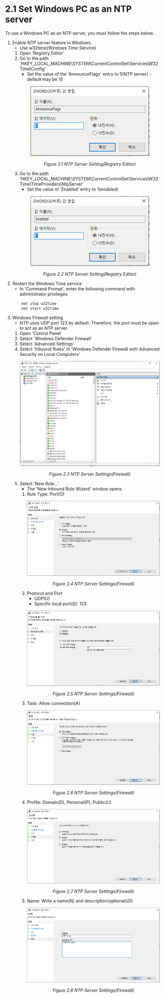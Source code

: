 # 2.1 Set Windows PC as an NTP server

To use a Windows PC as an NTP server, you must follow the steps below.

1. Enable NTP server feature in Windows.
    * Use w32time(Windows Time Service)
    1. Open 'Registry Editor'
    2. Go to the path 'HKEY_LOCAL_MACHINE\SYSTEM\CurrentControlSet\Services\W32Time\Config'
        * Set the value of the 'AnnounceFlags' entry to 5(NTP server) - default may be 10
        <p align="center">
         <img src="../_assets/reg-announceflags.png"></img>
         <em><p align="center">Figure 2.1 NTP Server Setting(Registry Editor)</p></em>
        </p>
    3. Go to the path 'HKEY_LOCAL_MACHINE\SYSTEM\CurrentControlSet\Services\W32Time\TimeProviders\NtpServer'
        * Set the value of 'Enabled' entry to 1(enabled)
        <p align="center">
         <img src="../_assets/reg-enabled.png"></img>
         <em><p align="center">Figure 2.2 NTP Server Setting(Registry Editor)</p></em>
        </p>
2. Restart the Windows Time service
    * In 'Command Prompt', enter the following command with administrator privileges.
    ```
        net stop w32time
        net start w32time
    ```
3. Windows Firewall setting
    * NTP uses UDP port 123 by default. Therefore, the port must be open to act as an NTP server
    1. Open 'Control Panel'
    2. Select 'Windows Defender Firewall'
    3. Select 'Advanced Settings'
    4. Select 'Inbound Rules' in 'Windows Defender Firewall with Advanced Security on Local Computers'
        <p align="center">
         <img src="../_assets/defender.png"></img>
         <em><p align="center">Figure 2.3 NTP Server Settings(Firewall)</p></em>
        </p>
    5. Select 'New Rule...'
        * The 'New Inbound Rule Wizard' window opens
        1. Rule Type: Port(O)
            <p align="center">
             <img src="../_assets/defender-setting-1.png"></img>
             <em><p align="center">Figure 2.4 NTP Server Settings(Firewall)</p></em>
            </p>
        2. Protocol and Port
            * UDP(U)
            * Specific local port(S): 123
            <p align="center">
             <img src="../_assets/defender-setting-2.png"></img>
             <em><p align="center">Figure 2.5 NTP Server Settings(Firewall)</p></em>
            </p>
        3. Task: Allow connection(A)
            <p align="center">
             <img src="../_assets/defender-setting-3.png"></img>
             <em><p align="center">Figure 2.6 NTP Server Settings(Firewall)</p></em>
            </p>
        4. Profile: Domain(D), Personal(P), Public(U)
            <p align="center">
             <img src="../_assets/defender-setting-4.png"></img>
             <em><p align="center">Figure 2.7 NTP Server Settings(Firewall)</p></em>
            </p>
        5. Name: Write a name(N) and description(optional)(D)
            <p align="center">
             <img src="../_assets/defender-setting-5.png"></img>
             <em><p align="center">Figure 2.8 NTP Server Settings(Firewall)</p></em>
            </p>

